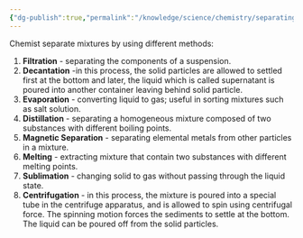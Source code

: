 ```yaml
---
{"dg-publish":true,"permalink":"/knowledge/science/chemistry/separating-mixtures/"}
---
```


Chemist separate mixtures by using different methods:
1. **Filtration** - separating the components of a suspension.
2. **Decantation** -in this process, the solid particles are allowed to settled first at the bottom and later, the liquid which is called supernatant is poured into another container leaving behind solid particle.
3. **Evaporation** - converting liquid to gas; useful in sorting mixtures such as salt solution.
4. **Distillation** - separating a homogeneous mixture composed of two substances with different boiling points.
5. **Magnetic Separation** - separating elemental metals from other particles in a mixture.
6. **Melting** - extracting mixture that contain two substances with different melting points.
7. **Sublimation** - changing solid to gas without passing through the liquid state.
8. **Centrifugation** - in this process, the mixture is poured into a special tube in the centrifuge apparatus, and is allowed to spin using centrifugal force. The spinning motion forces the sediments to settle at the bottom. The liquid can be poured off from the solid particles.